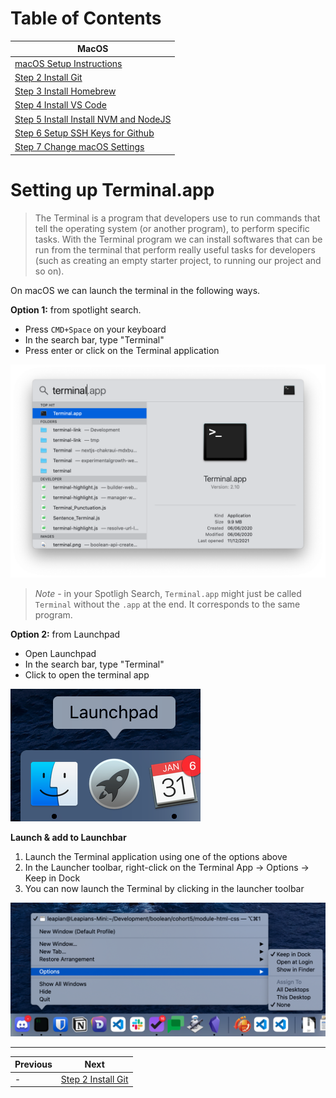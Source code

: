 # Table of Contents
| MacOS |
| ---------- |
| [macOS Setup Instructions](macos/1-macos-setup-instructions-terminal-setup.md) |
| [Step 2 Install Git](2-macos-setup-instructions-install-git.md) |
| [Step 3 Install Homebrew](3-macos-setup-instructions-homebrew.md) |
| [Step 4 Install VS Code](4-macos-setup-instructions-vscode-install.md) |
| [Step 5 Install Install NVM and NodeJS](5-macos-setup-instructions-node-install.md) |
| [Step 6 Setup SSH Keys for Github](6-macos-setup-instructions-setup-ssh.md) |
| [Step 7 Change macOS Settings](7-macos-setup-instructions-change-settings.md) |
# Setting up Terminal.app

>The Terminal is a program that developers use to run commands that tell the operating system (or another program), to perform specific tasks.
With the Terminal program we can install softwares that can be run from the terminal that perform really useful tasks for developers (such as creating an empty starter project, to running our project and so on).

On macOS we can launch the terminal in the following ways.

**Option 1:** from spotlight search.

- Press `CMD+Space` on your keyboard
- In the search bar, type "Terminal"
- Press enter or click on the Terminal application

![Launch Terminal.app](../images/macOSTerminalLaunchSpotlight.png)

> _Note_ - in your Spotligh Search, `Terminal.app` might just be called `Terminal` without the `.app` at the end. It corresponds to the same program.

**Option 2:** from Launchpad

- Open Launchpad
- In the search bar, type "Terminal"
- Click to open the terminal app

![Launchpad](../images/macOSLaunchpadIcon.png)

**Launch & add to Launchbar**

1. Launch the Terminal application using one of the options above
2. In the Launcher toolbar, right-click on the Terminal App -> Options -> Keep in Dock
3. You can now launch the Terminal by clicking in the launcher toolbar

![Pin to Launchbar](../images/macOSTerminalPinToToolbar.png)

---
| Previous | Next |
| ----- | ---------- |
| - | [Step 2 Install Git](2-macos-setup-instructions-install-git.md) |

